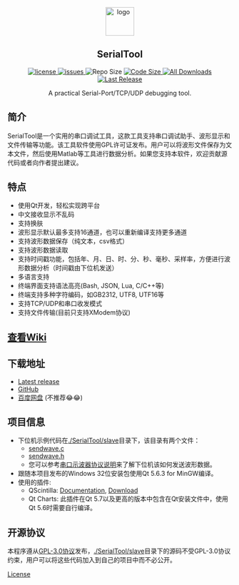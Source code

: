 
<p align="center">
  <a>
    <img src="https://github.com/gztss/SerialTool/blob/master/SerialTool/resource/images/logo.ico" alt="logo" width=64 height=64>
  </a>
  <h2 align="center">SerialTool</h2>
  <p align="center">
    <a href="https://github.com/gztss/SerialTool/blob/master/LICENSE">
      <img src="https://img.shields.io/github/license/gztss/SerialTool.svg" alt="license" />
    </a>
    <a href="https://github.com/gztss/SerialTool/issues">
      <img src="https://img.shields.io/github/issues/gztss/SerialTool.svg" alt="issues">
    </a>
    <a>
      <img src="https://img.shields.io/github/repo-size/gztss/SerialTool.svg" alt="Repo Size" />
    </a>
    <a href="https://github.com/gztss/SerialTool/archive/master.zip">
      <img src="https://img.shields.io/github/languages/code-size/gztss/SerialTool.svg" alt="Code Size" />
    </a>
    <a href="https://github.com/gztss/SerialTool/releases">
      <img src="https://img.shields.io/github/downloads/gztss/SerialTool/total.svg" alt="All Downloads" />
    </a>
    <a href="https://github.com/gztss/SerialTool/releases">
      <img src="https://img.shields.io/github/release/gztss/SerialTool/all.svg" alt="Last Release">
    </a>
  </p>
  <p align="center">A practical Serial-Port/TCP/UDP debugging tool.</p>
</p>

## 简介

SerialTool是一个实用的串口调试工具，这款工具支持串口调试助手、波形显示和文件传输等功能。该工具软件使用GPL许可证发布。用户可以将波形文件保存为文本文件，然后使用Matlab等工具进行数据分析。如果您支持本软件，欢迎贡献源代码或者向作者提出建议。

## 特点
* 使用Qt开发，轻松实现跨平台
* 中文接收显示不乱码
* 支持换肤
* 波形显示默认最多支持16通道，也可以重新编译支持更多通道
* 支持波形数据保存（纯文本，csv格式）
* 支持波形数据读取
* 支持时间戳功能，包括年、月、日、时、分、秒、毫秒、采样率，方便进行波形数据分析（时间戳由下位机发送）
* 多语言支持
* 终端界面支持语法高亮(Bash, JSON, Lua, C/C++等)
* 终端支持多种字符编码，如GB2312, UTF8, UTF16等
* 支持TCP/UDP和串口收发模式
* 支持文件传输(目前只支持XModem协议)

## [查看Wiki](../../wiki)

## 下载地址
* [Latest release](https://github.com/gztss/SerialTool/releases/latest)
* [GitHub](https://github.com/Le-Seul/SerialTool/releases)
* [百度网盘](http://pan.baidu.com/s/1c18ZXW8) (不推荐😂😂)

## 项目信息

* 下位机示例代码在[./SerialTool/slave](./SerialTool/slave)目录下，该目录有两个文件：
  * [sendwave.c](./SerialTool/slave/sendwave.c)
  * [sendwave.h](./SerialTool/slave/sendwave.h)
  * 您可以参考[串口示波器协议说明](../../plot_protocol.md)来了解下位机该如何发送波形数据。
* 跟随本项目发布的Windows 32位安装包使用Qt 5.6.3 for MinGW编译。
* 使用的插件:
  * QScintilla: [Documentation](http://pyqt.sourceforge.net/Docs/QScintilla2), [Download](https://riverbankcomputing.com/software/qscintilla/download)
  * Qt Charts: 此插件在Qt 5.7以及更高的版本中包含在Qt安装文件中，使用Qt 5.6时需要自行编译。

## 开源协议

本程序遵从[GPL-3.0协议](./LICENSE)发布，[./SerialTool/slave](./SerialTool/slave)目录下的源码不受GPL-3.0协议约束，用户可以将这些代码加入到自己的项目中而不必公开。

[License](./LICENSE)
